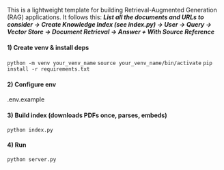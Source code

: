 This is a lightweight template for building Retrieval-Augmented Generation (RAG) applications. It follows this:
**_List all the documents and URLs to consider → Create Knowledge Index (see index.py) → User → Query → Vector Store → Document Retrieval → Answer + With Source Reference_**

#### 1) Create venv & install deps

`python -m venv your_venv_name`
`source your_venv_name/bin/activate`
`pip install -r requirements.txt`

#### 2) Configure env

.env.example

#### 3) Build index (downloads PDFs once, parses, embeds)

`python index.py`

#### 4) Run

`python server.py`
